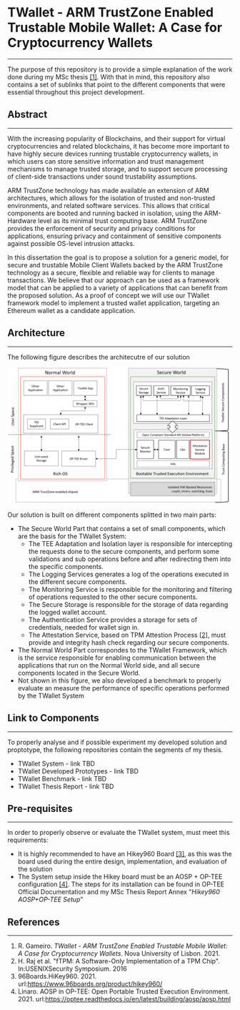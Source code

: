 # TWallet - ARM TrustZone Enabled Trustable Mobile Wallet: A Case for Cryptocurrency Wallets
---
The purpose of this repository is to provide a simple explanation of the work done during my MSc thesis [[1]](#references). With that in mind, this repository also contains a set of sublinks that point to the different components that were essential throughout this project development.


## Abstract
---
With the increasing popularity of Blockchains, and their support for virtual cryptocurrencies and related blockchains, it has become more important to have highly secure devices running trustable cryptocurrency wallets, in which users can store sensitive information and trust management mechanisms to manage trusted storage, and to support secure processing of client-side transactions under sound trustability assumptions. 

ARM TrustZone technology has made available an extension of ARM architectures, which allows for the isolation of trusted and non-trusted environments, and related software services. This allows that critical components are booted and running backed in isolation, using the ARM-Hardware level as its minimal trust computing base. ARM TrustZone provides the enforcement of security and privacy conditions for applications, ensuring privacy and containment of sensitive components against possible OS-level intrusion attacks. 

In this dissertation the goal is to propose a solution for a generic model, for secure and trustable Mobile Client Wallets backed by the ARM TrustZone technology as a secure, flexible and reliable way for clients to manage transactions. We believe that our approach can be used as a framework model that can be applied to a variety of applications that can benefit from the proposed solution. As a proof of concept we will use our TWallet framework model to implement a trusted wallet application, targeting an Ethereum wallet as a candidate application.

## Architecture
---
The following figure describes the architecutre of our solution

![architecture figure](figures/twallet_architecture.PNG?raw=true)

Our solution is built on different components splitted in two main parts:

- The Secure World Part that contains a set of small components, which are the basis for the TWallet System:
    - The TEE Adaptation and Isolation layer is responsible for intercepting the requests done to the secure components, and perform some validations and sub operations before and after redirecting them into the specific components.
    - The Logging Services generates a log of the operations executed in the different secure components.
    - The Monitoring Service is responsible for the monitoring and filtering of operations requested to the other secure components.
    - The Secure Storage is responsible for the storage of data regarding the logged wallet account.
    - The Authentication Service provides a storage for sets of credentials, needed for wallet sign in.
    - The Attestation Service, based on TPM Attestion Process [[2]](#references), must provide and integrity hash check regarding our secure components. 
- The Normal World Part correspondes to the TWallet Framework, which is the service responsible for enabling communication between the applications that run on the Normal World side, and all secure components located in the Secure World.
- Not shown in this figure, we also developed a benchmark to properly evaluate an measure the performance of specific operations performed by the TWallet System

## Link to Components
---
To properly analyse and if possible experiment my developed solution and proptotype, the following repositories contain the segments of my thesis.

- TWallet System - link TBD
- TWallet Developed Prototypes - link TBD
- TWallet Benchmark - link TBD
- TWallet Thesis Report - link TBD

## Pre-requisites
---
In order to properly observe or evaluate the TWallet system, must meet this requirements:

- It is highly recommended to have an Hikey960 Board [[3]](#references), as this was the board used during the entire design, implementation, and evaluation of the solution
- The System setup inside the Hikey board must be an AOSP + OP-TEE configuration [[4]](#references). The steps for its installation can be found in OP-TEE Official Documentation and my MSc Thesis Report Annex "_Hikey960 AOSP+OP-TEE Setup_"

## References
---
1. R. Gameiro. _TWallet - ARM TrustZone Enabled Trustable Mobile Wallet: A Case for Cryptocurrency Wallets_. Nova University of Lisbon. 2021.
2. H. Raj et al. "fTPM: A Software-Only Implementation of a TPM Chip". In:USENIXSecurity Symposium. 2016 
3. 96Boards.HiKey960. 2021. url:https://www.96boards.org/product/hikey960/
4. Linaro. AOSP in OP-TEE: Open Portable Trusted Execution Environment. 2021. url:https://optee.readthedocs.io/en/latest/building/aosp/aosp.html